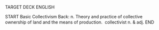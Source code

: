 TARGET DECK
ENGLISH

START
Basic
Collectivism
Back: n. Theory and practice of collective ownership of land and the means of production.  collectivist n. & adj.
END
